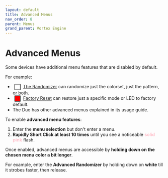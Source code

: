 ```yaml
---
layout: default
title: Advanced Menus
nav_order: 8
parent: Menus
grand_parent: Vortex Engine
---
```


<style>
.white { background-color: rgba(255, 255, 255); }
.cyan { background-color: rgba(0, 255, 255); }
.purple { background-color: rgba(150, 0, 150); }
.green { background-color: rgba(0, 255, 0); }
.blue { background-color: rgba(0, 0, 255); }
.yellow { background-color: rgba(255, 255, 0); }
.red { background-color: rgba(255, 0, 0); }

.rounded-box { 
   display: inline-block;
   width: 16px;
   height: 16px;
   margin-right: 8px;
   margin-left: 5px;
   border-radius: 2px;
   border: 2px solid #555;
   vertical-align: middle;
}

.color-list-entry {
   display: flex;
   align-items: center;
   font-size: 22px;
   font-weight: bold;
   margin-bottom: 0; /* Remove bottom margin for seamless transition */
   padding: 8px;
   border: 1px solid #333;
   border-bottom: none; /* Remove bottom border */
   border-radius: 4px 4px 0 0; /* Round top corners only */
   background-color: #222; /* Darker background */
   color: #eee; /* Light text for contrast */
   transition: background-color 0.3s; /* Smooth background color transition */
}
</style>

# Advanced Menus

Some devices have additional menu features that are disabled by default.

For example:
- <span class="rounded-box white"></span>[The Randomizer](randomizer_menu.html) can randomize just the colorset, just the pattern, or both.
- <span class="rounded-box red"></span>[Factory Reset](randomizer_menu.html) can restore just a specific mode or LED to factory default.
- The Duo has other advanced menus explained in its usage guide.

To enable **advanced menu features**:

1. Enter the **menu selection** but don't enter a menu.
2. **Rapidly Short Click at least 10 times** until you see a noticeable <span style="font-weight:bold;color:pink;">solid pink</span> flash.

Once enabled, advanced menus are accessible by **holding down on the chosen menu color a bit longer**.  

For example, enter the **Advanced Randomizer** by holding down on **white** till it strobes faster, then release.